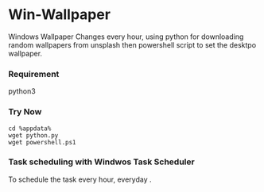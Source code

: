 # Win-Wallpaper
Windows Wallpaper Changes every hour, using python for downloading random wallpapers from unsplash then powershell script to set the desktpo wallpaper.    


### Requirement
python3 


### Try Now

```
cd %appdata%
wget python.py
wget powershell.ps1

```

### Task scheduling with Windwos Task Scheduler
To schedule the task every hour, everyday .

